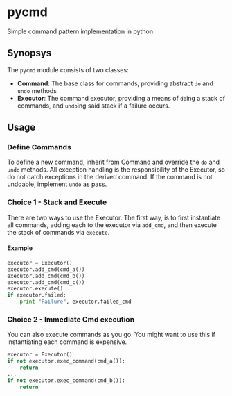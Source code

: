 # pycmd
Simple command pattern implementation in python.

## Synopsys

The `pycmd` module consists of two classes:
- **Command**: The base class for commands, providing abstract `do` and `undo` methods
- **Executor**: The command executor, providing a means of `do`ing a stack of commands, and `undo`ing said stack if a failure occurs.

## Usage

### Define Commands
To define a new command, inherit from Command and override the `do` and `undo` methods. All exception handling is the responsibility of the Executor, so do not catch exceptions in the derived command. If the command is not undoable, implement `undo` as pass.

### Choice 1 - Stack and Execute
There are two ways to use the Executor. The first way, is to first instantiate all commands, adding each to the executor via `add_cmd`, and then execute the stack of commands via `execute`.

#### Example
```python
executor = Executor()
executor.add_cmd(cmd_a())
executor.add_cmd(cmd_b())
executor.add_cmd(cmd_c())
executor.execute()
if executor.failed:
    print "Failure", executor.failed_cmd
```

### Choice 2 - Immediate Cmd execution
You can also execute commands as you go. You might want to use this if instantiating each command is expensive.

```python
executor = Executor()
if not executor.exec_command(cmd_a()):
    return
...
if not executor.exec_command(cmd_b()):
    return
```